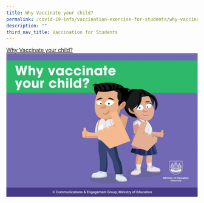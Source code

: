 ```yaml
---
title: Why Vaccinate your child?
permalink: /covid-19-info/vaccination-exercise-for-students/why-vaccinate-your-child/
description: ""
third_nav_title: Vaccination for Students
---
```

[Why Vaccinate your child?](/files/Why%20vaccinate%20your%20child.pdf)
![](/images/Pages%20from%20Why%20vaccinate%20your%20child.jpg)